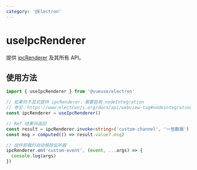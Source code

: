 ```yaml
---
category: '@Electron'
---
```


# useIpcRenderer

提供 [ipcRenderer](https://www.electronjs.org/docs/api/ipc-renderer) 及其所有 API。

## 使用方法

```ts
import { useIpcRenderer } from '@vueuse/electron'

// 如果你不显式提供 ipcRenderer，需要启用 nodeIntegration
// 参见：https://www.electronjs.org/docs/api/webview-tag#nodeintegration
const ipcRenderer = useIpcRenderer()

// Ref 结果将返回
const result = ipcRenderer.invoke<string>('custom-channel', '一些数据')
const msg = computed(() => result.value?.msg)

// 组件卸载时自动移除监听器
ipcRenderer.on('custom-event', (event, ...args) => {
  console.log(args)
})
```
